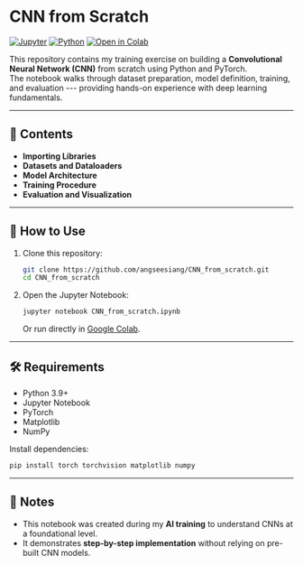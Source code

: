 # CNN from Scratch

[![Jupyter](https://img.shields.io/badge/Notebook-Jupyter-orange)](#)
[![Python](https://img.shields.io/badge/Python-3.9%2B-blue)](#) [![Open
in
Colab](https://img.shields.io/badge/Open%20in-Colab-brightgreen)](https://colab.research.google.com)

This repository contains my training exercise on building a
**Convolutional Neural Network (CNN)** from scratch using Python and
PyTorch.\
The notebook walks through dataset preparation, model definition,
training, and evaluation --- providing hands-on experience with deep
learning fundamentals.

------------------------------------------------------------------------

## 📖 Contents

-   **Importing Libraries**
-   **Datasets and Dataloaders**
-   **Model Architecture**
-   **Training Procedure**
-   **Evaluation and Visualization**

------------------------------------------------------------------------

## 🚀 How to Use

1.  Clone this repository:

    ``` bash
    git clone https://github.com/angseesiang/CNN_from_scratch.git
    cd CNN_from_scratch
    ```

2.  Open the Jupyter Notebook:

    ``` bash
    jupyter notebook CNN_from_scratch.ipynb
    ```

    Or run directly in [Google
    Colab](https://colab.research.google.com).

------------------------------------------------------------------------

## 🛠️ Requirements

-   Python 3.9+
-   Jupyter Notebook
-   PyTorch
-   Matplotlib
-   NumPy

Install dependencies:

``` bash
pip install torch torchvision matplotlib numpy
```

------------------------------------------------------------------------

## 📌 Notes

-   This notebook was created during my **AI training** to understand
    CNNs at a foundational level.
-   It demonstrates **step-by-step implementation** without relying on
    pre-built CNN models.

